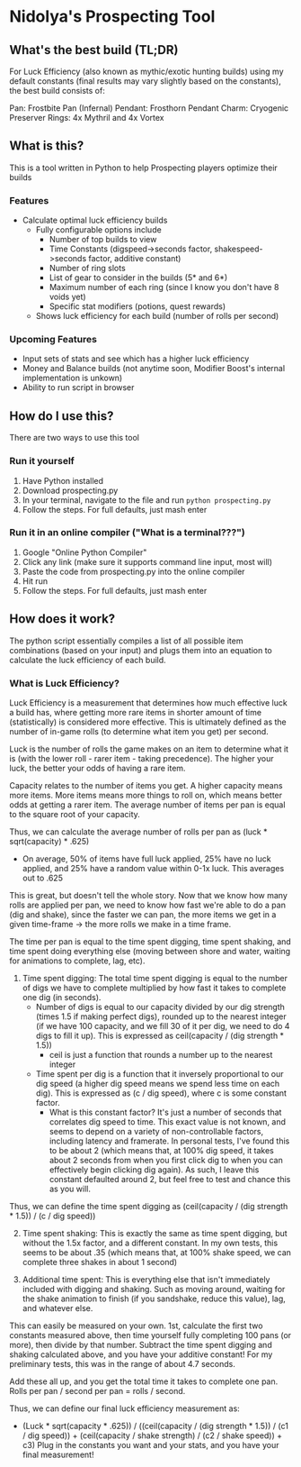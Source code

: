 # Nidolya's Prospecting Tool

## What's the best build (TL;DR)
For Luck Efficiency (also known as mythic/exotic hunting builds) using my default constants (final results may vary slightly based on the constants), the best build consists of:

Pan: Frostbite Pan (Infernal)
Pendant: Frosthorn Pendant
Charm: Cryogenic Preserver
Rings: 4x Mythril and 4x Vortex

## What is this?
This is a tool written in Python to help Prospecting players optimize their builds

### Features
* Calculate optimal luck efficiency builds
  * Fully configurable options include
    * Number of top builds to view
    * Time Constants (digspeed->seconds factor, shakespeed->seconds factor, additive constant)
    * Number of ring slots
    * List of gear to consider in the builds (5* and 6*)
    * Maximum number of each ring (since I know you don't have 8 voids yet)
    * Specific stat modifiers (potions, quest rewards)
  * Shows luck efficiency for each build (number of rolls per second)

### Upcoming Features
* Input sets of stats and see which has a higher luck efficiency
* Money and Balance builds (not anytime soon, Modifier Boost's internal implementation is unkown)
* Ability to run script in browser

## How do I use this?
There are two ways to use this tool

### Run it yourself
1. Have Python installed
2. Download prospecting.py
3. In your terminal, navigate to the file and run `python prospecting.py`
4. Follow the steps. For full defaults, just mash enter

### Run it in an online compiler ("What is a terminal???")
1. Google "Online Python Compiler"
2. Click any link (make sure it supports command line input, most will)
3. Paste the code from prospecting.py into the online compiler
4. Hit run
5. Follow the steps. For full defaults, just mash enter

## How does it work?
The python script essentially compiles a list of all possible item combinations (based on your input) and plugs them into an equation to calculate the luck efficiency of each build.

### What is Luck Efficiency?
Luck Efficiency is a measurement that determines how much effective luck a build has, where getting more rare items in  shorter amount of time (statistically) is considered more effective. This is ultimately defined as the number of in-game rolls (to determine what item you get) per second.

Luck is the number of rolls the game makes on an item to determine what it is (with the lower roll - rarer item - taking precedence). The higher your luck, the better your odds of having a rare item.

Capacity relates to the number of items you get. A higher capacity means more items. More items means more things to roll on, which means better odds at getting a rarer item. The average number of items per pan is equal to the square root of your capacity.

Thus, we can calculate the average number of rolls per pan as (luck * sqrt(capacity) * .625)
* On average, 50% of items have full luck applied, 25% have no luck applied, and 25% have a random value within 0-1x luck. This averages out to .625

This is great, but doesn't tell the whole story. Now that we know how many rolls are applied per pan, we need to know how fast we're able to do a pan (dig and shake), since the faster we can pan, the more items we get in a given time-frame -> the more rolls we make in a time frame.

The time per pan is equal to the time spent digging, time spent shaking, and time spent doing everything else (moving between shore and water, waiting for animations to complete, lag, etc).

1. Time spent digging:
  The total time spent digging is equal to the number of digs we have to complete multiplied by how fast it takes to complete one dig (in seconds).
    * Number of digs is equal to our capacity divided by our dig strength (times 1.5 if making perfect digs), rounded up to the nearest integer (if we have 100 capacity, and we fill 30 of it per dig, we need to do 4 digs to fill it up). This is expressed as ceil(capacity / (dig strength * 1.5)) 
        * ceil is just a function that rounds a number up to the nearest integer
    * Time spent per dig is a function that it inversely proportional to our dig speed (a higher dig speed means we spend less time on each dig). This is expressed as (c / dig speed), where c is some constant factor.
        * What is this constant factor? It's just a number of seconds that correlates dig speed to time. This exact value is not known, and seems to depend on a variety of non-controllable factors, including latency and framerate. In personal tests, I've found this to be about 2 (which means that, at 100% dig speed, it takes about 2 seconds from when you first click dig to when you can effectively begin clicking dig again). As such, I leave this constant defaulted around 2, but feel free to test and chance this as you will.
  
  Thus, we can define the time spent digging as (ceil(capacity / (dig strength * 1.5)) / (c / dig speed))

2. Time spent shaking:
  This is exactly the same as time spent digging, but without the 1.5x factor, and a different constant. In my own tests, this seems to be about .35 (which means that, at 100% shake speed, we can complete three shakes in about 1 second)

3. Additional time spent:
  This is everything else that isn't immediately included with digging and shaking. Such as moving around, waiting for the shake animation to finish (if you sandshake, reduce this value), lag, and whatever else.

  This can easily be measured on your own. 1st, calculate the first two constants measured above, then time yourself fully completing 100 pans (or more), then divide by that number. Subtract the time spent digging and shaking calculated above, and you have your additive constant! For my preliminary tests, this was in the range of about 4.7 seconds.

Add these all up, and you get the total time it takes to complete one pan. Rolls per pan / second per pan = rolls / second.

Thus, we can define our final luck efficiency measurement as:
* (Luck * sqrt(capacity * .625)) / ((ceil(capacity / (dig strength * 1.5)) / (c1 / dig speed)) + (ceil(capacity / shake strength) / (c2 / shake speed)) + c3)
Plug in the constants you want and your stats, and you have your final measurement!
